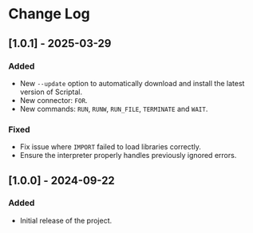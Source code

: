 # Change Log

## [1.0.1] - 2025-03-29

### Added
- New `--update` option to automatically download and install the latest version of Scriptal.
- New connector: `FOR`.
- New commands: `RUN`, `RUNW`, `RUN_FILE`, `TERMINATE` and `WAIT`.

### Fixed
- Fix issue where `IMPORT` failed to load libraries correctly.  
- Ensure the interpreter properly handles previously ignored errors.  


## [1.0.0] - 2024-09-22

### Added
- Initial release of the project.
